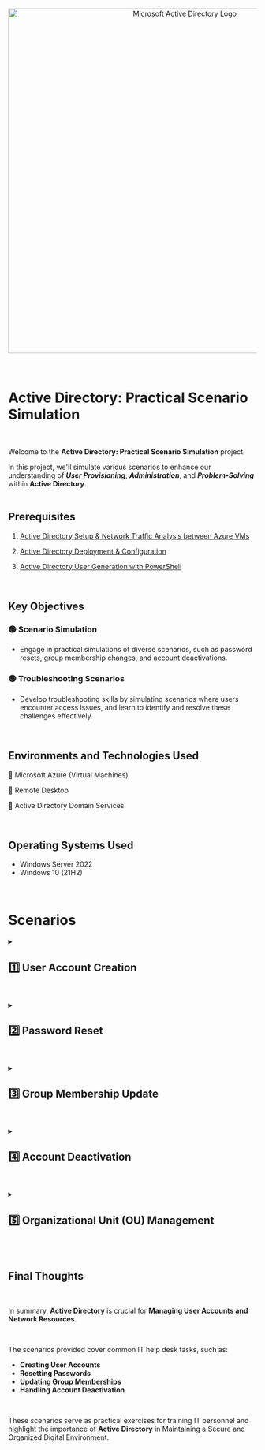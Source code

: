 <br>

<p align="center">
<img width="700" src="https://github.com/user-attachments/assets/9b6b0a51-6411-4e01-96c5-1bb31e6fd986" alt="Microsoft Active Directory Logo"/>
<br>

<br>

<br>

<h1> Active Directory: Practical Scenario Simulation </h1>
<br>


Welcome to the **Active Directory: Practical Scenario Simulation** project.

In this project, we'll simulate various scenarios to enhance our understanding of ***User Provisioning***, ***Administration***, and ***Problem-Solving*** within **Active Directory**.
<br>
<br>

<h2>Prerequisites</h2>

1. <a href="https://github.com/franciscovfonseca/Active-Directory-and-Azure-Setup/blob/main/README.md"> Active Directory Setup & Network Traffic Analysis between Azure VMs </a>

2. <a href="https://github.com/franciscovfonseca/Active-Directory-Deployment-and-Configuration/blob/main/README.md"> Active Directory Deployment & Configuration </a>

3. <a href="https://github.com/franciscovfonseca/Active-Directory-User-Generation/blob/main/README.md"> Active Directory User Generation with PowerShell </a>
<br>

<h2>Key Objectives</h2>

<h3>🟢 Scenario Simulation</h3>

- Engage in practical simulations of diverse scenarios, such as password resets, group membership changes, and account deactivations.

<h3>🟢 Troubleshooting Scenarios</h3>

- Develop troubleshooting skills by simulating scenarios where users encounter access issues, and learn to identify and resolve these challenges effectively.
<br>

<h2>Environments and Technologies Used</h2>

🔹 Microsoft Azure (Virtual Machines)

🔹 Remote Desktop

🔹 Active Directory Domain Services

<br>

<h2>Operating Systems Used </h2>

- Windows Server 2022
- Windows 10 (21H2)
<br>

<h1>Scenarios</h1>

<details close> 
<summary> <h2>1️⃣ User Account Creation </h2> </summary>
<br>

**<h3>Understanding the Scenario:</h3>**

- A new software developer, John Smith, has been hired to join the IT department at your company.

- As part of the onboarding process, the IT help desk needs to **Create a New User Account** for John in **Active Directory**.
<br>

**<h3>Troubleshooting:</h3>**

- First **Create a New User Account** named *John Smith* with the Username "*john_smith*" and a Temporary Password.

<img width="600" alt="john smith" src="https://github.com/franciscovfonseca/Active-Directory-Practical-Scenario-Simulation/assets/172988970/090466f7-bb0a-418d-93de-e24dee6e9418">
<br>
<br>


⚠️ NOTE: Set the Account to ***User must change the password at next logon***.

<img width="600" alt="john smith" src="https://github.com/franciscovfonseca/Active-Directory-Practical-Scenario-Simulation/assets/172988970/b04b9990-c04c-4808-9218-498b7b7dac98">
<br>
<br>


- Assign John to the "***Developers***" Security Group in Active Directory.

<img width="600" alt="developers" src="https://github.com/franciscovfonseca/Active-Directory-Practical-Scenario-Simulation/assets/172988970/08ed3545-24ff-4002-a044-9a75b8edff4c">

<br>
<br>
<br>

- Then ensure that **John's Account** is located in the appropriate **Organizational Unit (OU)** for the IT staff (***Developers***):

<img width="600" alt="check" src="https://github.com/franciscovfonseca/Active-Directory-Practical-Scenario-Simulation/assets/172988970/ec0f5e0e-f753-49ef-bcd8-429305fdaed0">

<br>
<br>
<br>

➜ Communicate the **Login Credentials** and **Temporary Password** to John through a secure channel.

➜ Document the **Date and Time of Account Creation** for auditing purposes.
  
<br>


**<h3>Considerations:</h3>**

✔ The Temporary Password should meet the Company's Password Policy Requirements.

✔ Ensure that John has the Necessary Permissions and Group Memberships to access the Resources required for his role.

<br>
<br>

<h2></h2>
   
<br>

  </details>

<h2></h2>

<details close> 
<summary> <h2>2️⃣ Password Reset </h2> </summary>
<br>

**<h3>Understanding the Scenario:</h3>**

> - Sarah Thompson, a marketing executive, contacts the IT help desk reporting that she has forgotten her password and is unable to access her computer and email.
> 
> - The help desk needs to assist Sarah in **resetting her password in Active Directory**.
<br>

**<h3>Troubleshooting:</h3>**

- Locate Sarah's User Account and **Initiate a Password Reset**.

<img width="600" alt="reset password" src="https://github.com/franciscovfonseca/Active-Directory-Practical-Scenario-Simulation/assets/172988970/a668a089-e1e1-4b7c-8e2b-f4da359500fb">

<br>
<br>
<br>


- Set a temporary password for Sarah that complies with the ***Company's Password Policy***.

⚠️ NOTE: Make sure to click the highlighted boxes to ensure the user’s account is unlocked and enable them to set their own password.

<img width="600" alt="enable acc" src="https://github.com/franciscovfonseca/Active-Directory-Practical-Scenario-Simulation/assets/172988970/e3fdffdb-6a67-4019-8c75-320edd7c263b">

<br>
<br>
<br>

➜ Communicate the **Temporary Password** to Sarah through a secure channel and instruct her to **Change it Immediately upon Login**.

➜ Provide guidance on **How to Change the Password** using the company's **Self-service Password Reset Tool** if available.

➜ Document the **Date and Time of Account Creation** for auditing purposes.
  
<br>


**<h3>Considerations:</h3>**

✔ Ensure that the chosen temporary password is strong and complies with the company's password policy.

✔ Remind Sarah to update the password on any additional devices or applications where the old password was saved.


<br>
<br>

<h2></h2>

<br>

  </details>

<h2></h2>

<details close> 
<summary> <h2>3️⃣ Group Membership Update </h2> </summary>
<br>

**<h3>Understanding the Scenario:</h3>**

- Emma Rodriguez, a systems analyst, has recently been promoted to a managerial role within the IT department.

- As part of her new responsibilities, Emma now requires access to specific network resources and project folders.

- The IT help desk needs to **Update Emma's Group Memberships in Active Directory** accordingly.
<br>

**<h3>Troubleshooting:</h3>**

- Locate **Emma's User Account** and review her current **Group Memberships**.

<img width="600" alt="Emma " src="https://github.com/franciscovfonseca/Active-Directory-Practical-Scenario-Simulation/assets/172988970/0387d564-7ef7-408d-861f-e55d23cfeee3">

<br>
<br>
<br>


- Remove Emma from the "***Systems Analysts***" Group and add her to the "***IT Managers***" Group.

<img width="600" alt="IT managers" src="https://github.com/franciscovfonseca/Active-Directory-Practical-Scenario-Simulation/assets/172988970/075f3450-100d-41b3-89e2-2901be595462">

<br>
<br>
<br>


- Confirm that Emma now has the **Necessary Access Rights to Specific Network Resources and Project Folders**.

<img width="700" alt="image" src="https://github.com/franciscovfonseca/Active-Directory-Practical-Scenario-Simulation/assets/172988970/9f80fb40-a0e4-4feb-9db0-7502a4c95ba9">

<br>
<br>
<br>

➜ Communicate the group membership update to Emma, along with any additional instructions or changes in access.

➜ Document the whole process

➜ Document the **Date and Time of Account Creation** for auditing purposes.
  
<br>


**<h3>Considerations:</h3>**

✔ Ensure that Emma's new group memberships align with her managerial responsibilities.

✔ Communicate the changes to other relevant parties, such as the IT security team, to maintain awareness.

✔ Verify that Emma's access permissions are correctly configured after the group membership update.

<br>

<br>

  </details>

<h2></h2>

<details close>
<summary> <h2>4️⃣ Account Deactivation </h2> </summary>
<br>

**<h3>Understanding the Scenario:</h3>**

- Mark Johnson, a network administrator, has recently resigned from the company. 

- The IT help desk needs to **Deactivate Mark's User Account in Active Directory** to prevent unauthorized access and ensure the security of company resources.
<br>

**<h3>Troubleshooting:</h3>**

- Locate **Mark's User Account** and initiate the **Account Deactivation Process**.</strong></p>

<img width="600" alt="makr" src="https://github.com/franciscovfonseca/Active-Directory-Practical-Scenario-Simulation/assets/172988970/81f1cb1f-822f-4cf0-a3ac-6a90bd25ee9d">

<br>
<br>
<br>


- **Disable Mark's Account** to prevent further logins while *retaining the account details for reference*.

<img width="600" alt="disable" src="https://github.com/franciscovfonseca/Active-Directory-Practical-Scenario-Simulation/assets/172988970/0a5c21de-a440-426e-bd72-ea4db51052b2">

<br>
<br>
<br>


- You may receive a confirmation dialog ➜ click "**Yes**" to confirm the **disabling of the User Account**.

<img width="400" alt="disable 2" src="https://github.com/franciscovfonseca/Active-Directory-Practical-Scenario-Simulation/assets/172988970/0843f9b2-f8b7-4b4a-8f91-2f771a2fbdad">

<br>
<br>
<br>



- **Remove Mark from all Security Groups** to revoke his access to network resources.

<img width="600" alt="remove mark" src="https://github.com/franciscovfonseca/Active-Directory-Practical-Scenario-Simulation/assets/172988970/94814d6f-af67-4570-ad8b-7cea15c63e76">

<br>
<br>

➜ Confirm with other relevant departments (e.g. HR) that Mark's departure aligns with **Company Policies** and **Document the Whole Process**.
<br>
<br>

**<h3>Considerations:</h3>**

✔ Ensure a smooth transition of Mark's responsibilities to other team members.

✔ Communicate the account deactivation to other departments, such as HR and security, for coordinated efforts.

✔ Retain Mark's user account details for historical records and potential future reference.
   
✔ Conduct a review of Mark's access rights to identify and update any shared resources associated with his account.

<br>

<br>

  </details>

<h2></h2>

<details close>
<summary> <h2>5️⃣ Organizational Unit (OU) Management </h2> </summary>
<br>

**<h3>Understanding the Scenario:</h3>**

- The Sales department has recently undergone a reorganization, resulting in the creation of a new team focused on international sales. 

- The IT help desk needs to reflect this change in the **Active Directory** structure by creating a new **Organizational Unit (OU)** for the International Sales team and **moving relevant user accounts into the new OU**.
<br>

**<h3>Troubleshooting:</h3>**

- **Create a new Organizational Unit** named "***International Sales***" within the Sales department's organizational structure.

<img width="600" alt="International Sales" src="https://github.com/franciscovfonseca/Active-Directory-Practical-Scenario-Simulation/assets/172988970/514f52ad-daa3-4d8f-a518-c32c4efcc509">

<br>
<br>
<br>


- Move the user accounts of team members, such as *Alex Turner* and *Maria Sanchez*, to the **newly created OU**.

<img width="600" alt="Alex Turner to IS " src="https://github.com/franciscovfonseca/Active-Directory-Practical-Scenario-Simulation/assets/172988970/a7755794-8a21-4625-93c2-7f2cbe69a785">
<br>

<img width="600" alt="Maria to IS" src="https://github.com/franciscovfonseca/Active-Directory-Practical-Scenario-Simulation/assets/172988970/3704b7ac-35c7-4693-8b08-2bfbbc6d088e">

<br>
<br>
<br>


- **Verify** that the users now appear under the ***"International Sales" OU*** in Active Directory.

<img width="600" alt="Verify" src="https://github.com/franciscovfonseca/Active-Directory-Practical-Scenario-Simulation/assets/172988970/d872f000-83a6-4efb-b176-fee8e3946cca">

<br>

<br>

➜ Communicate the organizational change to relevant stakeholders, such as department heads and team leaders.
<br>
<br>

**<h3>Considerations:</h3>**

✔ Ensure that the new OU structure aligns with the company's organizational hierarchy.

✔ Confirm that the appropriate Group Policy settings apply to the users within the new OU.
  
✔ Communicate any changes in access permissions or policies resulting from the OU reorganization to the IT security team.

<br>

  </details>

<br>

<br>

<h2> Final Thoughts </h2>

<br>

In summary, **Active Directory** is crucial for **Managing User Accounts and Network Resources**.

<br>

The scenarios provided cover common IT help desk tasks, such as:

- **Creating User Accounts**
- **Resetting Passwords**
- **Updating Group Memberships**
- **Handling Account Deactivation**

<br>

These scenarios serve as practical exercises for training IT personnel and highlight the importance of **Active Directory** in Maintaining a Secure and Organized Digital Environment.

<br>
<br>
<br>
<br>













